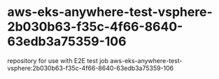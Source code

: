 # aws-eks-anywhere-test-vsphere-2b030b63-f35c-4f66-8640-63edb3a75359-106
repository for use with E2E test job aws-eks-anywhere-test-vsphere:2b030b63-f35c-4f66-8640-63edb3a75359-106
